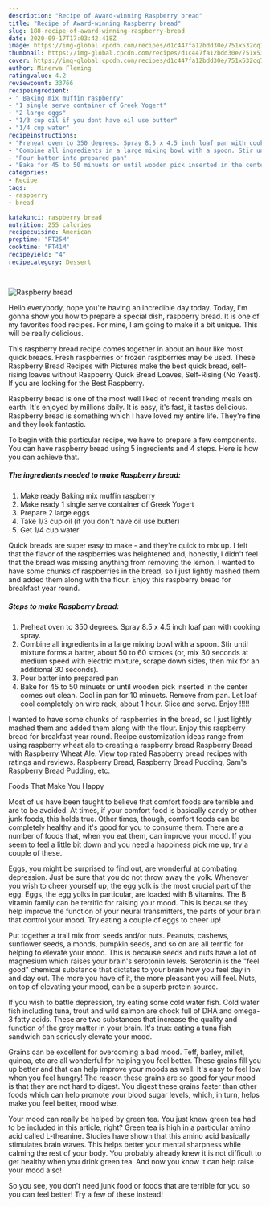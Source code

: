```yaml
---
description: "Recipe of Award-winning Raspberry bread"
title: "Recipe of Award-winning Raspberry bread"
slug: 188-recipe-of-award-winning-raspberry-bread
date: 2020-09-17T17:03:42.418Z
image: https://img-global.cpcdn.com/recipes/d1c447fa12bdd30e/751x532cq70/raspberry-bread-recipe-main-photo.jpg
thumbnail: https://img-global.cpcdn.com/recipes/d1c447fa12bdd30e/751x532cq70/raspberry-bread-recipe-main-photo.jpg
cover: https://img-global.cpcdn.com/recipes/d1c447fa12bdd30e/751x532cq70/raspberry-bread-recipe-main-photo.jpg
author: Minerva Fleming
ratingvalue: 4.2
reviewcount: 33766
recipeingredient:
- " Baking mix muffin raspberry"
- "1 single serve container of Greek Yogert"
- "2 large eggs"
- "1/3 cup oil if you dont have oil use butter"
- "1/4 cup water"
recipeinstructions:
- "Preheat oven to 350 degrees. Spray 8.5 x 4.5 inch loaf pan with cooking spray."
- "Combine all ingredients in a large mixing bowl with a spoon. Stir until mixture forms a batter, about 50 to 60 strokes (or, mix 30 seconds at medium speed with electric mixture, scrape down sides, then mix for an additional 30 seconds)."
- "Pour batter into prepared pan"
- "Bake for 45 to 50 minuets or until wooden pick inserted in the center comes out clean. Cool in pan for 10 minuets. Remove from pan. Let loaf cool completely on wire rack, about 1 hour. Slice and serve. Enjoy !!!!!"
categories:
- Recipe
tags:
- raspberry
- bread

katakunci: raspberry bread 
nutrition: 255 calories
recipecuisine: American
preptime: "PT25M"
cooktime: "PT41M"
recipeyield: "4"
recipecategory: Dessert

---
```



![Raspberry bread](https://img-global.cpcdn.com/recipes/d1c447fa12bdd30e/751x532cq70/raspberry-bread-recipe-main-photo.jpg)

Hello everybody, hope you're having an incredible day today. Today, I'm gonna show you how to prepare a special dish, raspberry bread. It is one of my favorites food recipes. For mine, I am going to make it a bit unique. This will be really delicious.

This raspberry bread recipe comes together in about an hour like most quick breads. Fresh raspberries or frozen raspberries may be used. These Raspberry Bread Recipes with Pictures make the best quick bread, self-rising loaves without Raspberry Quick Bread Loaves, Self-Rising (No Yeast). If you are looking for the Best Raspberry.

Raspberry bread is one of the most well liked of recent trending meals on earth. It's enjoyed by millions daily. It is easy, it's fast, it tastes delicious. Raspberry bread is something which I have loved my entire life. They're fine and they look fantastic.


To begin with this particular recipe, we have to prepare a few components. You can have raspberry bread using 5 ingredients and 4 steps. Here is how you can achieve that.

<!--inarticleads1-->

##### The ingredients needed to make Raspberry bread:

1. Make ready  Baking mix muffin raspberry
1. Make ready 1 single serve container of Greek Yogert
1. Prepare 2 large eggs
1. Take 1/3 cup oil (if you don&#39;t have oil use butter)
1. Get 1/4 cup water


Quick breads are super easy to make - and they&#39;re quick to mix up. I felt that the flavor of the raspberries was heightened and, honestly, I didn&#39;t feel that the bread was missing anything from removing the lemon. I wanted to have some chunks of raspberries in the bread, so I just lightly mashed them and added them along with the flour. Enjoy this raspberry bread for breakfast year round. 

<!--inarticleads2-->

##### Steps to make Raspberry bread:

1. Preheat oven to 350 degrees. Spray 8.5 x 4.5 inch loaf pan with cooking spray.
1. Combine all ingredients in a large mixing bowl with a spoon. Stir until mixture forms a batter, about 50 to 60 strokes (or, mix 30 seconds at medium speed with electric mixture, scrape down sides, then mix for an additional 30 seconds).
1. Pour batter into prepared pan
1. Bake for 45 to 50 minuets or until wooden pick inserted in the center comes out clean. Cool in pan for 10 minuets. Remove from pan. Let loaf cool completely on wire rack, about 1 hour. Slice and serve. Enjoy !!!!!


I wanted to have some chunks of raspberries in the bread, so I just lightly mashed them and added them along with the flour. Enjoy this raspberry bread for breakfast year round. Recipe customization ideas range from using raspberry wheat ale to creating a raspberry bread Raspberry Bread with Raspberry Wheat Ale. View top rated Raspberry bread recipes with ratings and reviews. Raspberry Bread, Raspberry Bread Pudding, Sam&#39;s Raspberry Bread Pudding, etc. 

Foods That Make You Happy


Most of us have been taught to believe that comfort foods are terrible and are to be avoided. At times, if your comfort food is basically candy or other junk foods, this holds true. Other times, though, comfort foods can be completely healthy and it's good for you to consume them. There are a number of foods that, when you eat them, can improve your mood. If you seem to feel a little bit down and you need a happiness pick me up, try a couple of these.

Eggs, you might be surprised to find out, are wonderful at combating depression. Just be sure that you do not throw away the yolk. Whenever you wish to cheer yourself up, the egg yolk is the most crucial part of the egg. Eggs, the egg yolks in particular, are loaded with B vitamins. The B vitamin family can be terrific for raising your mood. This is because they help improve the function of your neural transmitters, the parts of your brain that control your mood. Try eating a couple of eggs to cheer up!

Put together a trail mix from seeds and/or nuts. Peanuts, cashews, sunflower seeds, almonds, pumpkin seeds, and so on are all terrific for helping to elevate your mood. This is because seeds and nuts have a lot of magnesium which raises your brain's serotonin levels. Serotonin is the "feel good" chemical substance that dictates to your brain how you feel day in and day out. The more you have of it, the more pleasant you will feel. Nuts, on top of elevating your mood, can be a superb protein source.

If you wish to battle depression, try eating some cold water fish. Cold water fish including tuna, trout and wild salmon are chock full of DHA and omega-3 fatty acids. These are two substances that increase the quality and function of the grey matter in your brain. It's true: eating a tuna fish sandwich can seriously elevate your mood. 

Grains can be excellent for overcoming a bad mood. Teff, barley, millet, quinoa, etc are all wonderful for helping you feel better. These grains fill you up better and that can help improve your moods as well. It's easy to feel low when you feel hungry! The reason these grains are so good for your mood is that they are not hard to digest. You digest these grains faster than other foods which can help promote your blood sugar levels, which, in turn, helps make you feel better, mood wise.

Your mood can really be helped by green tea. You just knew green tea had to be included in this article, right? Green tea is high in a particular amino acid called L-theanine. Studies have shown that this amino acid basically stimulates brain waves. This helps better your mental sharpness while calming the rest of your body. You probably already knew it is not difficult to get healthy when you drink green tea. And now you know it can help raise your mood also!

So you see, you don't need junk food or foods that are terrible for you so you can feel better! Try a few of these instead!


